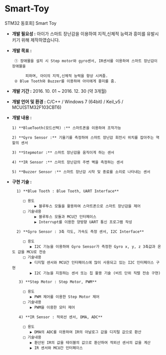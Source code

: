 # Smart-Toy
STM32 동호회] Smart Toy

- **개발 필요성 :** 아이가 스마트 장난감을 이용하여 지적,신체적 능력과 흥미를 유발시키기 위해
제작하였습니다.

- **개발 목표 :**

       ① 장애물을 설치 시 Step motor와 gyro센서, IR센서를 이용하여 스마트 장난감이 장애물을   

            피하며, 아이의 지적,신체적 능력을 향상 시켜줌.
       ② Blue Tooth와 Buzzer를 이용하여 아이에게 흥미를 줌.

- **개발 기간 :** 2016. 10. 01 ~ 2016. 12. 30 (약 3개월)
- **개발 언어 및 환경 :** C/C++ / Windows 7 (64bit) / Keil_v5 / MCU(STM32F103CBT6)
- **개발 내용 :**

      1) **BlueTooth(모드선택) :** 스마트폰을 이용하여 조작가능

      2) **Gyro Sensor :** 기울기를 측정하여 스마트 장난감 회전시 위치를 잡아주는 역할의 센서

      3) **Stepmotor :** 스마트 장난감을 움직이게 하는 센서

      4) **IR Sensor :** 스마트 장난감의 주변 벽을 측정하는 센서

      5) **Buzzer Sensor :** 스마트 장난감 시작 및 종료를 소리로 나타내는 센서

- **구현 기술 :**

        1) **Blue Tooth : Blue Tooth, UART Interface**

           □ 용도
                ▶ 블루투스 모듈을 활용하여 스마트폰으로 스마트 장난감을 제어
           □ 기술내용
                ▶ 블루투스 모듈과 MCU간 인터페이스
                ▶ Interrupt를 이용한 양방향 UART 통신 프로그램 작성

        2) **Gyro Sensor : 3축 각도, 가속도 측정 센서, I2C Interface**

           □ 용도
              ▶ I2C 기능을 이용하여 Gyro Sensor가 측정한 Gyro x, y, z 3축값과 온도 값을 MCU로 전송
           □ 기술내용
              ▶ 디지털 센서와 MCU간 인터페이스에 많이 사용되고 있는 I2C 인터페이스 구현
              ▶ I2C 기능을 지원하는 센서 또는 칩 활용 기술 (비트 단위 직렬 전송 구현)

         3) **Step Motor : Step Motor, PWM**

           □ 용도
              ▶ PWM 제어를 이용한 Step Motor 제어
           □ 기술내용
              ▶ PWM을 이용한 모터 제어

         4) **IR Sensor : 적외선 센서, DMA, ADC**

           □ 용도
              ▶ DMA의 ADC를 이용하여 IR의 아날로그 값을 디지털 값으로 환산
           □ 기술내용
              ▶ 환산된 IR의 값을 테이블의 값으로 환산하여 적외선 센서의 값을 계산
              ▶ IR 센서와 MCU간 인터페이스
